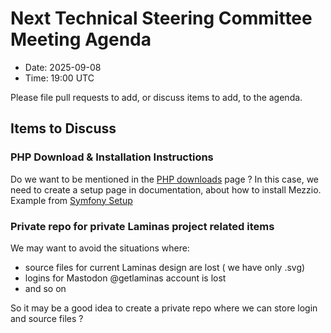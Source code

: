 # Next Technical Steering Committee Meeting Agenda

- Date: 2025-09-08
- Time: 19:00 UTC

Please file pull requests to add, or discuss items to add, to the agenda.

## Items to Discuss

### PHP Download & Installation Instructions

Do we want to be mentioned in the [PHP downloads](https://www.php.net/downloads.php) page ?
In this case, we need to create a setup page in documentation, about how to install Mezzio.
Example from [Symfony Setup](https://symfony.com/doc/current/setup.html)

### Private repo for private Laminas project related items

We may want to avoid the situations where:

- source files for current Laminas design are lost ( we have only .svg)
- logins for Mastodon @getlaminas account is lost
- and so on

So it may be a good idea to create a private repo where we can store login and source files ?